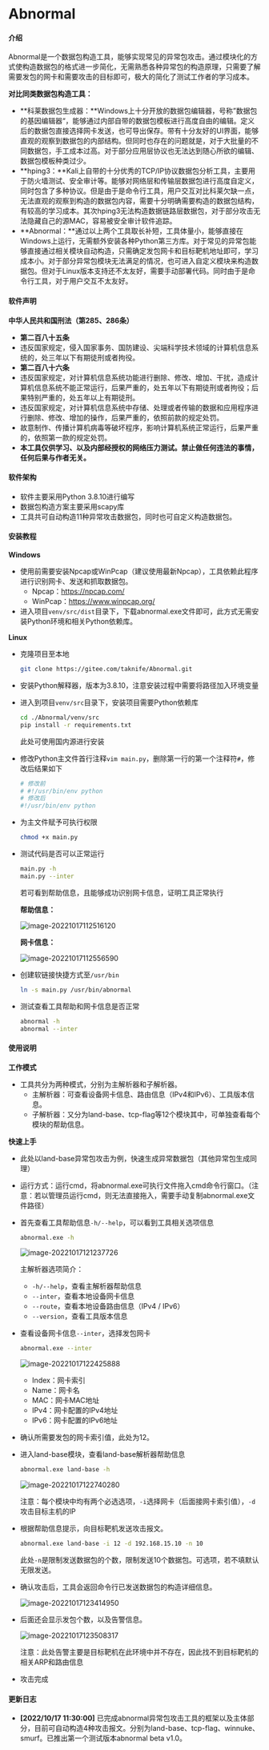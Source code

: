 # Abnormal

#### 介绍

Abnormal是一个数据包构造工具，能够实现常见的异常包攻击。通过模块化的方式使构造数据包的格式进一步简化，无需熟悉各种异常包的构造原理，只需要了解需要发包的网卡和需要攻击的目标即可，极大的简化了测试工作者的学习成本。

**对比同类数据包构造工具：**

* **科莱数据包生成器：**Windows上十分开放的数据包编辑器，号称”数据包的基因编辑器“，能够通过内部自带的数据包模板进行高度自由的编辑。定义后的数据包直接选择网卡发送，也可导出保存。带有十分友好的UI界面，能够直观的观察到数据包的内部结构。但同时也存在的问题就是，对于大批量的不同数据包，手工成本过高。对于部分应用层协议也无法达到随心所欲的编辑、数据包模板种类过少。
* **hping3：**Kali上自带的十分优秀的TCP/IP协议数据包分析工具，主要用于防火墙测试、安全审计等。能够对网络层和传输层数据包进行高度自定义，同时包含了多种协议。但是由于是命令行工具，用户交互对比科莱欠缺一点，无法直观的观察到构造的数据包内容，需要十分明确需要构造的数据包结构，有较高的学习成本。其次hping3无法构造数据链路层数据包，对于部分攻击无法隐藏自己的源MAC，容易被安全审计软件追踪。
* **Abnormal：**通过以上两个工具取长补短，工具体量小，能够直接在Windows上运行，无需额外安装各种Python第三方库。对于常见的异常包能够直接通过相关模块自动构造，只需确定发包网卡和目标靶机地址即可，学习成本小。对于部分异常包模块无法满足的情况，也可进入自定义模块来构造数据包。但对于Linux版本支持还不太友好，需要手动部署代码。同时由于是命令行工具，对于用户交互不太友好。

#### 软件声明

**中华人民共和国刑法（第285、286条）**

* **第二百八十五条**
* 违反国家规定，侵入国家事务、国防建设、尖端科学技术领域的计算机信息系统的，处三年以下有期徒刑或者拘役。
* **第二百八十六条**
* 违反国家规定，对计算机信息系统功能进行删除、修改、增加、干扰，造成计算机信息系统不能正常运行，后果严重的，处五年以下有期徒刑或者拘役；后果特别严重的，处五年以上有期徒刑。
* 违反国家规定，对计算机信息系统中存储、处理或者传输的数据和应用程序进行删除、修改、增加的操作，后果严重的，依照前款的规定处罚。
* 故意制作、传播计算机病毒等破坏程序，影响计算机系统正常运行，后果严重的，依照第一款的规定处罚。
* **本工具仅供学习、以及内部经授权的网络压力测试。禁止做任何违法的事情，任何后果与作者无关。**

#### 软件架构

* 软件主要采用Python 3.8.10进行编写
* 数据包构造方案主要采用scapy库
* 工具共可自动构造11种异常攻击数据包，同时也可自定义构造数据包。

#### 安装教程

**Windows**

* 使用前需要安装Npcap或WinPcap（建议使用最新Npcap），工具依赖此程序进行识别网卡、发送和抓取数据包。
  * Npcap：https://npcap.com/
  * WinPcap：https://www.winpcap.org/
* 进入项目`venv/src/dist`目录下，下载abnormal.exe文件即可，此方式无需安装Python环境和相关Python依赖库。

**Linux**

* 克隆项目至本地

  ```bash
  git clone https://gitee.com/taknife/Abnormal.git
  ```

* 安装Python解释器，版本为3.8.10，注意安装过程中需要将路径加入环境变量

* 进入到项目`venv/src`目录下，安装项目需要Python依赖库

  ```bash
  cd ./Abnormal/venv/src
  pip install -r requirements.txt
  ```

  此处可使用国内源进行安装

* 修改Python主文件首行注释`vim main.py`，删除第一行的第一个注释符`#`，修改后结果如下

  ```bash
  # 修改前
  # #!/usr/bin/env python
  # 修改后
  #!/usr/bin/env python
  ```

* 为主文件赋予可执行权限

  ```bash
  chmod +x main.py
  ```

* 测试代码是否可以正常运行

  ```bash
  main.py -h
  main.py --inter
  ```

  若可看到帮助信息，且能够成功识别网卡信息，证明工具正常执行

  **帮助信息：**

  ![image-20221017112516120](./image/image-20221017112516120.png)

  **网卡信息：**

  ![image-20221017112556590](./image/image-20221017112556590.png)

* 创建软链接快捷方式至`/usr/bin`

  ```bash
  ln -s main.py /usr/bin/abnormal
  ```

* 测试查看工具帮助和网卡信息是否正常

  ```bash
  abnormal -h
  abnormal --inter
  ```

#### 使用说明

**工作模式**

* 工具共分为两种模式，分别为主解析器和子解析器。
  * 主解析器：可查看设备网卡信息、路由信息（IPv4和IPv6）、工具版本信息。
  * 子解析器：又分为land-base、tcp-flag等12个模块其中，可单独查看每个模块的帮助信息。

**快速上手**

* 此处以land-base异常包攻击为例，快速生成异常数据包（其他异常包生成同理）

* 运行方式：运行cmd，将abnormal.exe可执行文件拖入cmd命令行窗口。（注意：若以管理员运行cmd，则无法直接拖入，需要手动复制abnormal.exe文件路径）

* 首先查看工具帮助信息`-h/--help`，可以看到工具相关选项信息

  ```bash
  abnormal.exe -h
  ```

  ![image-20221017121237726](./image/image-20221017121237726.png)

  主解析器选项简介：

  * `-h/--help`，查看主解析器帮助信息
  * `--inter`，查看本地设备网卡信息
  * `--route`，查看本地设备路由信息（IPv4 / IPv6）
  * `--version`，查看工具版本信息

* 查看设备网卡信息`--inter`，选择发包网卡

  ```bash
  abnormal.exe --inter
  ```

  ![image-20221017122425888](./image/image-20221017122425888.png)

  * Index：网卡索引
  * Name：网卡名
  * MAC：网卡MAC地址
  * IPv4：网卡配置的IPv4地址
  * IPv6：网卡配置的IPv6地址

* 确认所需要发包的网卡索引值，此处为12。

* 进入land-base模块，查看land-base解析器帮助信息

  ```bash
  abnormal.exe land-base -h
  ```

  ![image-20221017122740280](./image/image-20221017122740280.png)

  注意：每个模块中均有两个必选选项，`-i`选择网卡（后面接网卡索引值），`-d`攻击目标主机的IP

* 根据帮助信息提示，向目标靶机发送攻击报文。

  ```bash
  abnormal.exe land-base -i 12 -d 192.168.15.10 -n 10
  ```

  此处`-n`是限制发送数据包的个数，限制发送10个数据包。可选项，若不填默认无限发送。

* 确认攻击后，工具会返回命令行已发送数据包的构造详细信息。

  ![image-20221017123414950](./image/image-20221017123414950.png)

* 后面还会显示发包个数，以及告警信息。

  ![image-20221017123508317](./image/image-20221017123508317.png)

  注意：此处告警主要是目标靶机在此环境中并不存在，因此找不到目标靶机的相关ARP和路由信息

* 攻击完成

#### 更新日志

* **[2022/10/17 11:30:00]** 已完成abnormal异常包攻击工具的框架以及主体部分，目前可自动构造4种攻击报文。分别为land-base、tcp-flag、winnuke、smurf。已推出第一个测试版本abnormal beta v1.0。
